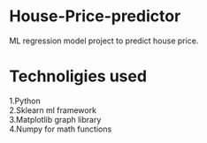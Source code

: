 # House-Price-predictor
ML regression model project to predict house price.

# Technoligies used
1.Python \
2.Sklearn ml framework \
3.Matplotlib graph library \
4.Numpy for math functions 
